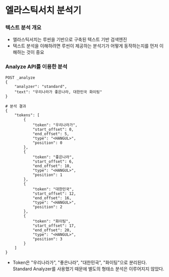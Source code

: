 # 엘라스틱서치 분석기

### 텍스트 분석 개요
- 엘라스틱서치는 루씬을 기반으로 구축된 텍스트 기반 검색엔진
- 텍스트 분석을 이해하려면 루씬이 제공하는 분석기가 어떻게 동작하는지를 먼저 이해하는 것이 중요

### Analyze API를 이용한 분석
    POST _analyze
    {
        "analyzer": "standard",
        "text": "우리나라가 좋은나라, 대한민국 화이팅"
    }
    
    # 분석 결과
    {
        "tokens": [
            {
                "token": "우리나라가",
                "start_offset": 0,
                "end_offset": 5,
                "type": "<HANGUL>",
                "position": 0
            },
            {
                "token": "좋은나라",
                "start_offset": 6,
                "end_offset": 10,
                "type": "<HANGUL>",
                "position": 1
            },            
            {
                "token": "대한민국",
                "start_offset": 12,
                "end_offset": 16,
                "type": "<HANGUL>",
                "position": 2
            },
            {
                "token": "화이팅",
                "start_offset": 17,
                "end_offset": 20,
                "type": "<HANGUL>",
                "position": 3
            }
        ]
    }                                           
    
- Token은 "우리나라가", "좋은나라", "대한민국", "화이팅"으로 분리된다. Standard Analyzer를 사용했기 때문에 별도의 형태소 분석은 이루어지지 않았다.